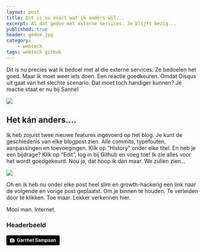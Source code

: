 ```yaml
---
layout: post
title: Dit is nu exact wat ik anders wil...
excerpt: Al dat gedoe met externe services. Je blijft bezig...
published: true
header: gedoe.jpg
category: 
    - webtech
tags: webtech github
---
```

Dit is nu precies wat ik bedoel met al die externe services. Ze bedoelen het goed. Maar ik moet weer iets doen. Een reactie goedkeuren. Omdat Disqus uit gaat van het slechte scenario. Dat moet toch handiger kunnen? Je reactie staat er nu bij Sanne!

![][image-1]

## Het kán anders....
Ik heb zojuist twee nieuwe features ingevoerd op het blog. Je kunt de geschiedenis van elke blogpost zien. Alle commits, typefouten, aanpassingen en toevoegingen. Klik op "History" onder elke titel. En heb je een bijdrage? Klik op "Edit", log in bij Github en voeg toe! Ik zie alles voor het wordt goedgekeurd. Nou ja, dat hoop ik dan maar. We zullen zien...

![][image-2]

Oh en ik heb nu onder elke post heel slim en growth-hackerig een link naar de volgende en vorige post geplaatst. Om je binnen te houden. Te verleiden door te klikken. Toe maar. Lekker verkennen hier. 

Mooi man. Internet.

### Headerbeeld
<a style="background-color:black;color:white;text-decoration:none;padding:4px 6px;font-family:-apple-system, BlinkMacSystemFont, &quot;San Francisco&quot;, &quot;Helvetica Neue&quot;, Helvetica, Ubuntu, Roboto, Noto, &quot;Segoe UI&quot;, Arial, sans-serif;font-size:12px;font-weight:bold;line-height:1.2;display:inline-block;border-radius:3px;" href="https://unsplash.com/@garrhetsampson?utm_medium=referral&amp;utm_campaign=photographer-credit&amp;utm_content=creditBadge" target="_blank" rel="noopener noreferrer" title="Download free do whatever you want high-resolution photos from Garrhet Sampson"><span style="display:inline-block;padding:2px 3px;"><svg xmlns="http://www.w3.org/2000/svg" style="height:12px;width:auto;position:relative;vertical-align:middle;top:-1px;fill:white;" viewBox="0 0 32 32"><title>unsplash-logo</title><path d="M20.8 18.1c0 2.7-2.2 4.8-4.8 4.8s-4.8-2.1-4.8-4.8c0-2.7 2.2-4.8 4.8-4.8 2.7.1 4.8 2.2 4.8 4.8zm11.2-7.4v14.9c0 2.3-1.9 4.3-4.3 4.3h-23.4c-2.4 0-4.3-1.9-4.3-4.3v-15c0-2.3 1.9-4.3 4.3-4.3h3.7l.8-2.3c.4-1.1 1.7-2 2.9-2h8.6c1.2 0 2.5.9 2.9 2l.8 2.4h3.7c2.4 0 4.3 1.9 4.3 4.3zm-8.6 7.5c0-4.1-3.3-7.5-7.5-7.5-4.1 0-7.5 3.4-7.5 7.5s3.3 7.5 7.5 7.5c4.2-.1 7.5-3.4 7.5-7.5z"></path></svg></span><span style="display:inline-block;padding:2px 3px;">Garrhet Sampson</span></a>

[image-1]:	../images/commentgedoe.jpg
[image-2]:	../images/edithistory.jpg